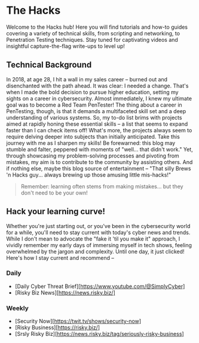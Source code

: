 # The Hacks
Welcome to the Hacks hub! Here you will  find tutorials  and how-to guides covering a variety of technical skills, from scripting and networking, to Penetration Testing  techniques. Stay tuned for captivating videos and  insightful capture-the-flag write-ups to level up!
## Technical Background
In 2018, at age 28, I hit a wall in my sales career – burned out and disenchanted with the path ahead. It was clear: I needed a change. That's when I made the bold decision to pursue higher education, setting my sights on a career in cybersecurity. Almost immediately, I knew my ultimate goal was to become a Red Team PenTester!
The thing about a career in PenTesting, though, is that it demands a multifaceted skill set and a deep understanding of various systems. So, my to-do list brims with projects aimed at rapidly honing these essential skills – a list that seems to expand faster than I can check items off! What's more, the projects always seem to require delving deeper into subjects than initially anticipated.
Take this journey with me as I sharpen my skills! Be forewarned: this blog may stumble and falter, peppered with moments of "well... that didn't work." Yet, through showcasing my problem-solving processes and pivoting from mistakes, my aim is to contribute to the community by assisting others. And if nothing else, maybe this blog source of entertainment – "That silly Brews 'n Hacks guy... always brewing up those amusing little mis-hacks!"
> Remember: learning often stems from making mistakes... but they don't need to be your own!
## Hack your learning curve!
Whether you're just starting out, or you've been in the cybersecurity world for a while, you'll need to stay current with today's cyber news and trends. While I don't mean to advocate the "fake it 'til you make it" approach, I vividly remember my early days of immersing myself in tech shows, feeling overwhelmed by the jargon and complexity. Until one day, it just clicked!
Here's how I stay current and recommend –
### Daily
- [Daily Cyber Threat Brief][https://www.youtube.com/@SimplyCyber]
- [Risky Biz News][https://news.risky.biz/]
### Weekly
- [Security Now][https://twit.tv/shows/security-now]
- [Risky Business][https://risky.biz/]
- [Srsly Risky Biz][https://news.risky.biz/tag/seriously-risky-business]
